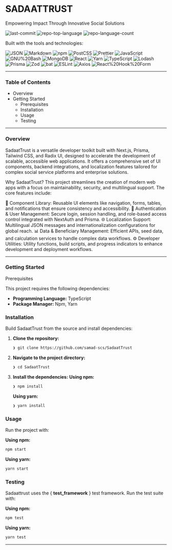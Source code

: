 # SADAATTRUST

Empowering Impact Through Innovative Social Solutions

![last-commit](https://img.shields.io/github/last-commit/samad-scs/SadaatTrust?style=flat&logo=git&logoColor=white&color=0080ff)  ![repo-top-language](https://img.shields.io/github/languages/top/samad-scs/SadaatTrust?style=flat&color=0080ff)  ![repo-language-count](https://img.shields.io/github/languages/count/samad-scs/SadaatTrust?style=flat&color=0080ff)

Built with the tools and technologies:

![JSON](https://img.shields.io/badge/JSON-000000.svg?style=flat&logo=JSON&logoColor=white) ![Markdown](https://img.shields.io/badge/Markdown-000000.svg?style=flat&logo=Markdown&logoColor=white) ![npm](https://img.shields.io/badge/npm-CB3837.svg?style=flat&logo=npm&logoColor=white) ![PostCSS](https://img.shields.io/badge/PostCSS-DD3A0A.svg?style=flat&logo=PostCSS&logoColor=white) ![Prettier](https://img.shields.io/badge/Prettier-F7B93E.svg?style=flat&logo=Prettier&logoColor=black) ![JavaScript](https://img.shields.io/badge/JavaScript-F7DF1E.svg?style=flat&logo=JavaScript&logoColor=black) ![GNU%20Bash](https://img.shields.io/badge/GNU%20Bash-4EAA25.svg?style=flat&logo=GNU-Bash&logoColor=white) ![MongoDB](https://img.shields.io/badge/MongoDB-47A248.svg?style=flat&logo=MongoDB&logoColor=white) ![React](https://img.shields.io/badge/React-61DAFB.svg?style=flat&logo=React&logoColor=black) ![Yarn](https://img.shields.io/badge/Yarn-2C8EBB.svg?style=flat&logo=Yarn&logoColor=white) ![TypeScript](https://img.shields.io/badge/TypeScript-3178C6.svg?style=flat&logo=TypeScript&logoColor=white) ![Lodash](https://img.shields.io/badge/Lodash-3492FF.svg?style=flat&logo=Lodash&logoColor=white) ![Prisma](https://img.shields.io/badge/Prisma-2D3748.svg?style=flat&logo=Prisma&logoColor=white) ![Zod](https://img.shields.io/badge/Zod-3E67B1.svg?style=flat&logo=Zod&logoColor=white) ![bat](https://img.shields.io/badge/bat-31369E.svg?style=flat&logo=bat&logoColor=white) ![ESLint](https://img.shields.io/badge/ESLint-4B32C3.svg?style=flat&logo=ESLint&logoColor=white) ![Axios](https://img.shields.io/badge/Axios-5A29E4.svg?style=flat&logo=Axios&logoColor=white) ![React%20Hook%20Form](https://img.shields.io/badge/React%20Hook%20Form-EC5990.svg?style=flat&logo=React-Hook-Form&logoColor=white)

---

### Table of Contents

* Overview
* Getting Started
  * Prerequisites
  * Installation
  * Usage
  * Testing

---

### Overview

SadaatTrust is a versatile developer toolkit built with Next.js, Prisma, Tailwind CSS, and Radix UI, designed to accelerate the development of scalable, accessible web applications. It offers a comprehensive set of UI components, backend integrations, and localization features tailored for complex social service platforms and enterprise solutions.

Why SadaatTrust?
This project streamlines the creation of modern web apps with a focus on maintainability, security, and multilingual support. The core features include:

🧩 Component Library: Reusable UI elements like navigation, forms, tables, and notifications that ensure consistency and accessibility.
🔐 Authentication & User Management: Secure login, session handling, and role-based access control integrated with NextAuth and Prisma.
🌐 Localization Support: Multilingual JSON messages and internationalization configurations for global reach.
📊 Data & Beneficiary Management: Efficient APIs, seed data, and calculation services to handle complex data workflows.
⚙️ Developer Utilities: Utility functions, build scripts, and progress indicators to enhance development and deployment workflows.

---

### Getting Started

Prerequisites

This project requires the following dependencies:

* **Programming Language:** TypeScript
* **Package Manager:** Npm, Yarn

### Installation

Build SadaatTrust from the source and install dependencies:

1. **Clone the repository:**

   ```sh
   ❯ git clone https://github.com/samad-scs/SadaatTrust
   ```
2. **Navigate to the project directory:**

   ```sh
   ❯ cd SadaatTrust
   ```
3. **Install the dependencies:**
   **Using npm:**

   ```sh
   ❯ npm install
   ```

   **Using yarn:**

   ```sh
   ❯ yarn install
   ```

### Usage

Run the project with:

**Using npm:**

```sh
npm start
```

**Using yarn:**

```sh
yarn start
```

### Testing

Sadaattrust uses the { **test_framework** } test framework. Run the test suite with:

**Using npm:**

```sh
npm test
```

**Using yarn:**

```sh
yarn test
```

---
